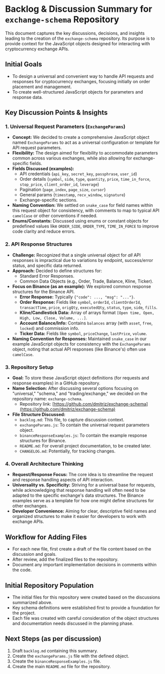 # Backlog & Discussion Summary for `exchange-schema` Repository

This document captures the key discussions, decisions, and insights leading to the creation of the `exchange-schema` repository. Its purpose is to provide context for the JavaScript objects designed for interacting with cryptocurrency exchange APIs.

## Initial Goals

* To design a universal and convenient way to handle API requests and responses for cryptocurrency exchanges, focusing initially on order placement and management.
* To create well-structured JavaScript objects for parameters and response data.

## Key Discussion Points & Insights

### 1. Universal Request Parameters (`ExchangeParams`)

* **Concept:** We decided to create a comprehensive JavaScript object named `ExchangeParams` to act as a universal configuration or template for API request parameters.
* **Flexibility:** The design aimed for flexibility to accommodate parameters common across various exchanges, while also allowing for exchange-specific fields.
* **Fields Discussed (examples):**
  * API credentials (`api_key`, `secret_key`, `passphrase`, `user_id`)
  * Order details (`symbol`, `side`, `type`, `quantity`, `price`, `time_in_force`, `stop_price`, `client_order_id`, `leverage`)
  * Pagination (`page_index`, `page_size`, `cursor`)
  * General params (`timestamp`, `recv_window`, `signature`)
  * Exchange-specific sections.
* **Naming Convention:** We settled on `snake_case` for field names within this request object for consistency, with comments to map to typical API `camelCase` or other conventions if needed.
* **Enums/Constants:** Discussed using enums or constant objects for predefined values like `ORDER_SIDE`, `ORDER_TYPE`, `TIME_IN_FORCE` to improve code clarity and reduce errors.

### 2. API Response Structures

* **Challenge:** Recognized that a single universal object for *all* API responses is impractical due to variations by endpoint, success/error status, and specific data returned.
* **Approach:** Decided to define structures for:
  * Standard Error Responses.
  * Common Data Objects (e.g., Order, Trade, Balance, Kline, Ticker).
* **Focus on Binance (as an example):** We explored common response structures for the Binance API.
  * **Error Response:** Typically `{"code": ..., "msg": "..."}`.
  * **Order Response:** Fields like `symbol`, `orderId`, `clientOrderId`, `transactTime`, `price`, `origQty`, `executedQty`, `status`, `type`, `side`, `fills`.
  * **Kline/Candlestick Data:** Array of arrays format `[Open time, Open, High, Low, Close, Volume, ...]`.
  * **Account Balance/Info:** Contains `balances` array (with `asset`, `free`, `locked`) and commission info.
  * **Ticker Data:** Fields like `symbol`, `priceChange`, `lastPrice`, `volume`.
* **Naming Convention for Responses:** Maintained `snake_case` in our example JavaScript objects for consistency with the `ExchangeParams` object, noting that actual API responses (like Binance's) often use `camelCase`.

### 3. Repository Setup

* **Goal:** To store these JavaScript object definitions (for requests and response examples) in a GitHub repository.
* **Name Selection:** After discussing several options focusing on "universal," "schema," and "trading/exchange," we decided on the repository name: `exchange-schema`.
  * Repository link: [https://github.com/dmitriz/exchange-schema](https://github.com/dmitriz/exchange-schema)
* **File Structure Discussed:**
  * `backlog.md`: This file, to capture discussion context.
  * `exchangeParams.js`: To contain the universal request parameters object.
  * `binanceResponseExamples.js`: To contain the example response structures for Binance.
  * `README.md`: For overall project documentation, to be created later.
  * `CHANGELOG.md`: Potentially, for tracking changes.

### 4. Overall Architecture Thinking

* **Request/Response Focus:** The core idea is to streamline the request and response handling aspects of API interaction.
* **Universality vs. Specificity:** Striving for a universal base for requests, while acknowledging that response handling will often need to be adapted to the specific exchange's data structures. The Binance examples serve as a template for how one might define structures for other exchanges.
* **Developer Convenience:** Aiming for clear, descriptive field names and organized structures to make it easier for developers to work with exchange APIs.

## Workflow for Adding Files

* For each new file, first create a draft of the file content based on the discussion and goals.
* After review, add the finalized files to the repository.
* Document any important implementation decisions in comments within the code.

## Initial Repository Population

* The initial files for this repository were created based on the discussions summarized above.
* Key schema definitions were established first to provide a foundation for the project.
* Each file was created with careful consideration of the object structures and documentation needs discussed in the planning phase.

## Next Steps (as per discussion)

1. Draft `backlog.md` containing this summary.
2. Create the `exchangeParams.js` file with the defined object.
3. Create the `binanceResponseExamples.js` file.
4. Create the main `README.md` file for the repository.
